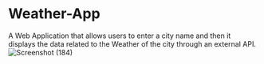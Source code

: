 # Weather-App
A Web Application that allows users to enter a city name and then it displays the data related to the Weather of the city through an external API. 
![Screenshot (184)](https://github.com/aditibanerji/Weather-App/assets/100026160/41030ecb-a113-49e5-85ad-28c788fda1ee)
